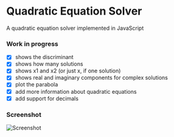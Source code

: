 # Quadratic Equation Solver

A quadratic equation solver implemented in JavaScript

### Work in progress

- [x] shows the discriminant
- [x] shows how many solutions
- [x] shows x1 and x2 (or just x, if one solution)
- [x] shows real and imaginary components for complex solutions
- [x] plot the parabola
- [x] add more information about quadratic equations
- [x] add support for decimals

### Screenshot

![Screenshot](https://ik.imagekit.io/kris/Screenshot_2020-10-03_114352_UK3dY4Daftf.png)
